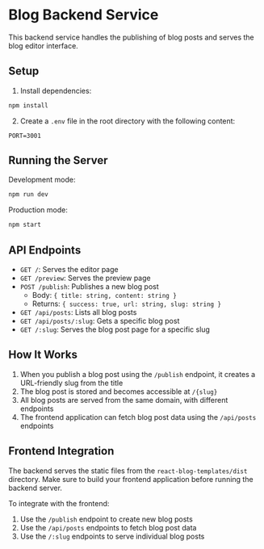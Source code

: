# Blog Backend Service

This backend service handles the publishing of blog posts and serves the blog editor interface.

## Setup

1. Install dependencies:
```bash
npm install
```

2. Create a `.env` file in the root directory with the following content:
```
PORT=3001
```

## Running the Server

Development mode:
```bash
npm run dev
```

Production mode:
```bash
npm start
```

## API Endpoints

- `GET /`: Serves the editor page
- `GET /preview`: Serves the preview page
- `POST /publish`: Publishes a new blog post
  - Body: `{ title: string, content: string }`
  - Returns: `{ success: true, url: string, slug: string }`
- `GET /api/posts`: Lists all blog posts
- `GET /api/posts/:slug`: Gets a specific blog post
- `GET /:slug`: Serves the blog post page for a specific slug

## How It Works

1. When you publish a blog post using the `/publish` endpoint, it creates a URL-friendly slug from the title
2. The blog post is stored and becomes accessible at `/{slug}`
3. All blog posts are served from the same domain, with different endpoints
4. The frontend application can fetch blog post data using the `/api/posts` endpoints

## Frontend Integration

The backend serves the static files from the `react-blog-templates/dist` directory. Make sure to build your frontend application before running the backend server.

To integrate with the frontend:
1. Use the `/publish` endpoint to create new blog posts
2. Use the `/api/posts` endpoints to fetch blog post data
3. Use the `/:slug` endpoints to serve individual blog posts 